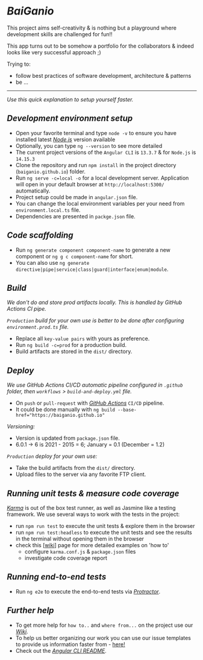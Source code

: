 # _BaiGanio_
This project aims self-creativity & is nothing but a playground where development skills are challenged for fun!!

This app turns out to be somehow a portfolio for the collaborators & indeed looks like very successful approach ;)

Trying to:
  - follow best practices of software development, architecture & patterns
  - be ...
***
_Use this quick explanation to setup yourself faster._
## _Development environment setup_
- Open your favorite terminal and type `node -v` to ensure you have installed latest [_Node.js_](https://nodejs.org) version available
- Optionally, you can type `ng --version` to see more detailed
- The current project versions of the `Angular CLI` is `13.3.7` & for `Node.js` is `14.15.3`
- Clone the repository and run `npm install` in the project directory (`baiganio.github.io`) folder.
- Run `ng serve -c=local -o` for a local development server. Application will open in your default browser at `http://localhost:5300/` automatically. 
- Project setup could be made in `angular.json` file.
- You can change the local environment variables per your need from `environment.local.ts` file.
- Dependencies are presented in `packge.json` file.
## _Code scaffolding_
- Run `ng generate component component-name` to generate a new component or `ng g c component-name` for short. 
- You can also use `ng generate directive|pipe|service|class|guard|interface|enum|module`.
## _Build_
_We don't do and store prod artifacts locally. This is handled by GitHub Actions CI pipe._

_`Production` build for your own use is better to be done after configuring `environment.prod.ts` file._
- Replace all `key-value pairs` with yours as preference.
- Run `ng build -c=prod` for a production build.
- Build artifacts are stored in the `dist/` directory. 
## _Deploy_
_We use GitHub Actions CI/CD automatic pipeline configured in `.github` folder, then `workflows` > `build-and-deploy.yml` file._
  - On `push` or `pull-request` with [_GitHub Actions_](https://docs.github.com/en/free-pro-team@latest/actions) `CI/CD` pipeline.
  - It could be done manually with `ng build --base-href="https://baiganio.github.io"`
  
_Versioning:_
   - Version is updated from `package.json` file.
   - 6.0.1 -> 6 is 2021 - 2015 = 6; January = 0.1 (December = 1.2)
   
_`Production` deploy for your own use:_
  - Take the build artifacts from the `dist/` directory. 
  - Upload files to the server via any favorite FTP client.


## _Running unit tests & measure code coverage_
 [_Karma_](https://karma-runner.github.io) is out of the box test runner, as well as Jasmine like a testing framework.
We use several ways to work with the tests in the project:
- run `npm run test` to execute the unit tests & explore them in the browser
- run `npm run test:headless` to execute the unit tests and see the results in the terminal without opening them in the browser
- check this [[wiki](https://github.com/BaiGanio/baiganio.github.io/wiki/Unit-Testing-In-Angular-How-To)] page for more detailed examples on 'how to'
  - configure `karma.conf.js` & `package.json` files
  - investigate code coverage report

## _Running end-to-end tests_
- Run `ng e2e` to execute the end-to-end tests via [_Protractor_](http://www.protractortest.org/).

## _Further help_
- To get more help for `how to..` and `where from...` on the project use our [_Wiki_](https://github.com/BaiGanio/baiganio.github.io/wiki).
- To help us better organizing our work you can use our issue templates to provide us information faster from - [here!](https://github.com/BaiGanio/baiganio.github.io/issues/new/choose)
- Check out the [_Angular CLI README_](https://github.com/angular/angular-cli/blob/master/README.md).
